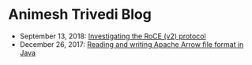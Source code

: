 # Animesh Trivedi Blog
  * September 13, 2018: [Investigating the RoCE (v2) protocol](https://github.com/animeshtrivedi/blog/blob/master/post/2018-09-13-RoCEv2-header.md)
  * December 26, 2017: [Reading and writing Apache Arrow file format in Java
](https://github.com/animeshtrivedi/blog/blob/master/post/2017-12-26-arrow.md) 

